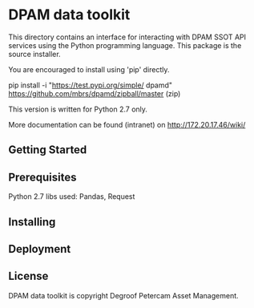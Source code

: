 # DPAM data toolkit

This directory contains an interface for interacting with DPAM SSOT API services using the Python programming language. This package is the source installer.

You are encouraged to install using 'pip' directly. 

pip install -i "https://test.pypi.org/simple/ dpamd" <br>
https://github.com/mbrs/dpamd/zipball/master (zip)

This version is written for Python 2.7 only.

More documentation can be found (intranet) on http://172.20.17.46/wiki/

## Getting Started

## Prerequisites
Python 2.7
libs used: Pandas, Request
## Installing

## Deployment

## License
DPAM data toolkit is copyright Degroof Petercam Asset Management.


